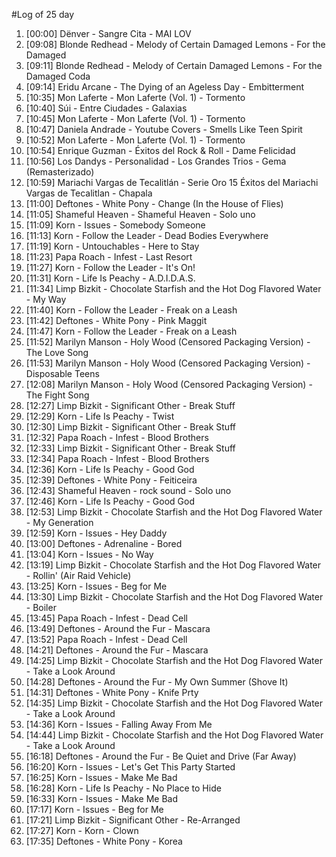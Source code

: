 #Log of 25 day

1. [00:00] Dënver - Sangre Cita - MAI LOV
1. [09:08] Blonde Redhead - Melody of Certain Damaged Lemons - For the Damaged
1. [09:11] Blonde Redhead - Melody of Certain Damaged Lemons - For the Damaged Coda
1. [09:14] Eridu Arcane - The Dying of an Ageless Day - Embitterment
1. [10:35] Mon Laferte - Mon Laferte (Vol. 1) - Tormento
1. [10:40] Súi - Entre Ciudades - Galaxias
1. [10:45] Mon Laferte - Mon Laferte (Vol. 1) - Tormento
1. [10:47] Daniela Andrade - Youtube Covers - Smells Like Teen Spirit
1. [10:52] Mon Laferte - Mon Laferte (Vol. 1) - Tormento
1. [10:54] Enrique Guzman - Éxitos del Rock & Roll - Dame Felicidad
1. [10:56] Los Dandys - Personalidad - Los Grandes Trios - Gema (Remasterizado)
1. [10:59] Mariachi Vargas de Tecalitlán - Serie Oro 15 Éxitos del Mariachi Vargas de Tecalitlan - Chapala
1. [11:00] Deftones - White Pony - Change (In the House of Flies)
1. [11:05] Shameful Heaven - Shameful Heaven - Solo uno
1. [11:09] Korn - Issues - Somebody Someone
1. [11:13] Korn - Follow the Leader - Dead Bodies Everywhere
1. [11:19] Korn - Untouchables - Here to Stay
1. [11:23] Papa Roach - Infest - Last Resort
1. [11:27] Korn - Follow the Leader - It's On!
1. [11:31] Korn - Life Is Peachy - A.D.I.D.A.S.
1. [11:34] Limp Bizkit - Chocolate Starfish and the Hot Dog Flavored Water - My Way
1. [11:40] Korn - Follow the Leader - Freak on a Leash
1. [11:42] Deftones - White Pony - Pink Maggit
1. [11:47] Korn - Follow the Leader - Freak on a Leash
1. [11:52] Marilyn Manson - Holy Wood (Censored Packaging Version) - The Love Song
1. [11:53] Marilyn Manson - Holy Wood (Censored Packaging Version) - Disposable Teens
1. [12:08] Marilyn Manson - Holy Wood (Censored Packaging Version) - The Fight Song
1. [12:27] Limp Bizkit - Significant Other - Break Stuff
1. [12:29] Korn - Life Is Peachy - Twist
1. [12:30] Limp Bizkit - Significant Other - Break Stuff
1. [12:32] Papa Roach - Infest - Blood Brothers
1. [12:33] Limp Bizkit - Significant Other - Break Stuff
1. [12:34] Papa Roach - Infest - Blood Brothers
1. [12:36] Korn - Life Is Peachy - Good God
1. [12:39] Deftones - White Pony - Feiticeira
1. [12:43] Shameful Heaven - rock sound - Solo uno
1. [12:46] Korn - Life Is Peachy - Good God
1. [12:53] Limp Bizkit - Chocolate Starfish and the Hot Dog Flavored Water - My Generation
1. [12:59] Korn - Issues - Hey Daddy
1. [13:00] Deftones - Adrenaline - Bored
1. [13:04] Korn - Issues - No Way
1. [13:19] Limp Bizkit - Chocolate Starfish and the Hot Dog Flavored Water - Rollin' (Air Raid Vehicle)
1. [13:25] Korn - Issues - Beg for Me
1. [13:30] Limp Bizkit - Chocolate Starfish and the Hot Dog Flavored Water - Boiler
1. [13:45] Papa Roach - Infest - Dead Cell
1. [13:49] Deftones - Around the Fur - Mascara
1. [13:52] Papa Roach - Infest - Dead Cell
1. [14:21] Deftones - Around the Fur - Mascara
1. [14:25] Limp Bizkit - Chocolate Starfish and the Hot Dog Flavored Water - Take a Look Around
1. [14:28] Deftones - Around the Fur - My Own Summer (Shove It)
1. [14:31] Deftones - White Pony - Knife Prty
1. [14:35] Limp Bizkit - Chocolate Starfish and the Hot Dog Flavored Water - Take a Look Around
1. [14:36] Korn - Issues - Falling Away From Me
1. [14:44] Limp Bizkit - Chocolate Starfish and the Hot Dog Flavored Water - Take a Look Around
1. [16:18] Deftones - Around the Fur - Be Quiet and Drive (Far Away)
1. [16:20] Korn - Issues - Let's Get This Party Started
1. [16:25] Korn - Issues - Make Me Bad
1. [16:28] Korn - Life Is Peachy - No Place to Hide
1. [16:33] Korn - Issues - Make Me Bad
1. [17:17] Korn - Issues - Beg for Me
1. [17:21] Limp Bizkit - Significant Other - Re-Arranged
1. [17:27] Korn - Korn - Clown
1. [17:35] Deftones - White Pony - Korea
